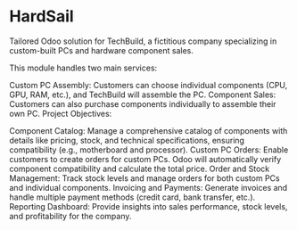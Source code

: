 # HardSail
Tailored Odoo solution for TechBuild, a fictitious company specializing in custom-built PCs and hardware component sales.

This module handles two main services:

Custom PC Assembly: Customers can choose individual components (CPU, GPU, RAM, etc.), and TechBuild will assemble the PC.
Component Sales: Customers can also purchase components individually to assemble their own PC.
Project Objectives:

Component Catalog: Manage a comprehensive catalog of components with details like pricing, stock, and technical specifications, ensuring compatibility (e.g., motherboard and processor).
Custom PC Orders: Enable customers to create orders for custom PCs. Odoo will automatically verify component compatibility and calculate the total price.
Order and Stock Management: Track stock levels and manage orders for both custom PCs and individual components.
Invoicing and Payments: Generate invoices and handle multiple payment methods (credit card, bank transfer, etc.).
Reporting Dashboard: Provide insights into sales performance, stock levels, and profitability for the company.
